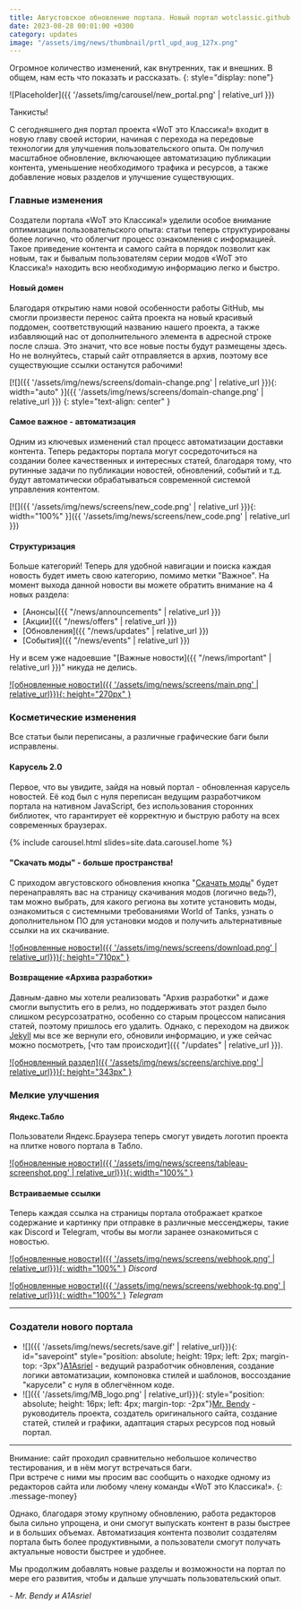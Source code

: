 ```yaml
---
title: Августовское обновление портала. Новый портал wotclassic.github.io запущен!
date: 2023-08-28 00:01:00 +0300
category: updates
image: "/assets/img/news/thumbnail/prtl_upd_aug_127x.png"
---
```


Огромное количество изменений, как внутренних, так и внешних. В общем, нам есть что показать и рассказать.
{: style="display: none"}

![Placeholder]({{ '/assets/img/carousel/new_portal.png' | relative_url }})

Танкисты!

С сегодняшнего дня портал проекта «WoT это Классика!» входит в новую главу своей истории, начиная с перехода на передовые технологии для улучшения пользовательского опыта. Он получил масштабное обновление, включающее автоматизацию публикации контента, уменьшение необходимого трафика и ресурсов, а также добавление новых разделов и улучшение существующих.

### Главные изменения

Создатели портала «WoT это Классика!» уделили особое внимание оптимизации пользовательского опыта: статьи теперь структурированы более логично, что облегчит процесс ознакомления с информацией. Такое приведение контента и самого сайта в порядок позволит как новым, так и бывалым пользователям серии модов «WoT это Классика!» находить всю необходимую информацию легко и быстро.

#### Новый домен

Благодаря открытию нами новой особенности работы GitHub, мы смогли произвести перенос сайта проекта на новый красивый поддомен, соответствующий названию нашего проекта, а также избавляющий нас от дополнительного элемента в адресной строке после слэша. Это значит, что все новые посты будут размещены здесь.  
Но не волнуйтесь, старый сайт отправляется в архив, поэтому все существующие ссылки останутся рабочими!

[![]({{ '/assets/img/news/screens/domain-change.png' | relative_url }}){: width="auto" }]({{ '/assets/img/news/screens/domain-change.png' | relative_url }})
{: style="text-align: center" }

#### Самое важное - автоматизация

Одним из ключевых изменений стал процесс автоматизации доставки контента. Теперь редакторы портала могут сосредоточиться на создании более качественных и интересных статей, благодаря тому, что рутинные задачи по публикации новостей, обновлений, событий и т.д. будут автоматически обрабатываться современной системой управления контентом.

[![]({{ '/assets/img/news/screens/new_code.png' | relative_url }}){: width="100%" }]({{ '/assets/img/news/screens/new_code.png' | relative_url }})

#### Структуризация

Больше категорий! Теперь для удобной навигации и поиска каждая новость будет иметь свою категорию, помимо метки "Важное". На момент выхода данной новости вы можете обратить внимание на 4 новых раздела:
- [Анонсы]({{ "/news/announcements" | relative_url }})
- [Акции]({{ "/news/offers" | relative_url }})
- [Обновления]({{ "/news/updates" | relative_url }})
- [События]({{ "/news/events" | relative_url }})

Ну и всем уже надоевшие "[Важные новости]({{ "/news/important" | relative_url }})" никуда не делись.


[![обновленные новости]({{ '/assets/img/news/screens/main.png' | relative_url}}){: height="270px" }](/assets/img/news/screens/main.png)

### Косметические изменения

Все статьи были переписаны, а различные графические баги были исправлены.

#### Карусель 2.0

Первое, что вы увидите, зайдя на новый портал - обновленная карусель новостей. Её код был с нуля переписан ведущим разработчиком портала на нативном JavaScript, без использования сторонних библиотек, что гарантирует её корректную и быструю работу на всех современных браузерах.

{% include carousel.html slides=site.data.carousel.home %}

#### "Скачать моды" - больше пространства!

С приходом августовского обновления кнопка "[Скачать моды](/mods/download)" будет перенаправлять вас на страницу скачивания модов (логично ведь?), там можно выбрать, для какого региона вы хотите установить моды, ознакомиться с системными требованиями World of Tanks, узнать о дополнительном ПО для установки модов и получить альтернативные ссылки на их скачивание.

[![обновленные новости]({{ '/assets/img/news/screens/download.png' | relative_url}}){: height="710px" }](/assets/img/news/screens/download.png)

#### Возвращение «Архива разработки»

Давным-давно мы хотели реализовать "Архив разработки" и даже смогли выпустить его в релиз, но поддерживать этот раздел было слишком ресурсозатратно, особенно со старым процессом написания статей, поэтому пришлось его удалить. Однако, с переходом на движок [Jekyll](https://jekyllrb.com/) мы все же вернули его, обновили информацию, и уже сейчас можно посмотреть, [что там происходит]({{ "/updates" | relative_url }}).

[![обновленный раздел]({{ '/assets/img/news/screens/archive.png' | relative_url}}){: height="343px" }](/assets/img/news/screens/archive.png)

### Мелкие улучшения

#### Яндекс.Табло

Пользователи Яндекс.Браузера теперь смогут увидеть логотип проекта на плитке нового портала в Табло.

[![обновленные новости]({{ '/assets/img/news/screens/tableau-screenshot.png' | relative_url}}){: width="100%" }](/assets/img/news/screens/tableau-screenshot.png)

#### Встраиваемые ссылки

Теперь каждая ссылка на страницы портала отображает краткое содержание и картинку при отправке в различные мессенджеры, такие как Discord и Telegram, чтобы вы могли заранее ознакомиться с новостью.

[![обновленные новости]({{ '/assets/img/news/screens/webhook.png' | relative_url}}){: width="100%" }](/assets/img/news/screens/webhook.png)
*Discord*

[![обновленные новости]({{ '/assets/img/news/screens/webhook-tg.png' | relative_url}}){: width="100%" }](/assets/img/news/screens/webhook-tg.png)
*Telegram*

---

### Создатели нового портала

- ![]({{ '/assets/img/news/secrets/save.gif' | relative_url}}){: id="savepoint" style="position: absolute; height: 19px; left: 2px; margin-top: -3px"}[A1Asriel](https://a1asriel.github.io/about) - ведущий разработчик обновления, создание логики автоматизации, компоновка стилей и шаблонов, воссоздание "карусели" с нуля в облегчённом коде.
- ![]({{ '/assets/img/MB_logo.png' | relative_url}}){: style="position: absolute; height: 16px; left: 4px; margin-top: -2px"}[Mr. Bendy](https://muramiha.github.io) - руководитель проекта, создатель оригинального сайта, создание статей, стилей и графики, адаптация старых ресурсов под новый портал.

---

Внимание: сайт проходил сравнительно небольшое количество тестирования, и в нём могут встречаться баги.  
При встрече с ними мы просим вас сообщить о находке одному из редакторов сайта или любому члену команды «WoT это Классика­­!».
{: .message-money}

Однако, благодаря этому крупному обновлению, работа редакторов была сильно упрощена, и они смогут выпускать контент в разы быстрее и в больших объемах. Автоматизация контента позволит создателям портала быть более продуктивными, а пользователи смогут получать актуальные новости быстрее и удобнее.

Мы продолжим добавлять новые разделы и возможности на портал по мере его развития, чтобы и дальше улучшать пользовательский опыт.

\- *Mr. Bendy и A1Asriel*

<script>
    function playSound() {
        if (is_playing) return;
        audio.play();
        is_playing = true;
        audio.addEventListener("ended", function() {
            is_playing = false;
        })
    }

    var audio = new Audio("/assets/snd/save.ogg");
    audio.volume = 0.2;
    var is_playing = false;

    var sp = document.getElementById("savepoint");
    sp.addEventListener("mouseenter", playSound)
</script>